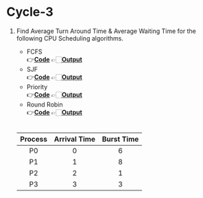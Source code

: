 # Cycle-3

1. Find Average Turn Around Time & Average Waiting Time for the following CPU Scheduling algorithms.<br>
   
    * FCFS <br> 👉[**Code**](/Cycle-3/CPU-Scheduling/1_FCFS.c)  👉🏻[**Output**](/Cycle-3/images/fcfs.png)
    * SJF <br> 👉[**Code**](/Cycle-3/CPU-Scheduling/2_SJF.c)  👉🏻[**Output**](/Cycle-3/images/sjf.png)
    * Priority <br> 👉[**Code**](/Cycle-3/CPU-Scheduling/3_Priority.c)  👉🏻[**Output**](/Cycle-3/images/priority.png)
    * Round Robin <br> 👉[**Code**]()  👉🏻[**Output**]()
    <br>
    
      | Process | Arrival Time | Burst Time  |
      |:-------:|:------------:|:-----------:|
      |    P0   |       0      |      6      |
      |    P1   |       1      |      8      |
      |    P2   |       2      |      1      |
      |    P3   |       3      |      3      |


